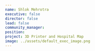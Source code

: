 ```yaml
---
name: Shlok Mehrotra
executive: false
director: false
lead: false
community_manager: 
position:  
project: 3D Printer and Hospital Map
image: ../assets/default_exec_image.png
---
```

